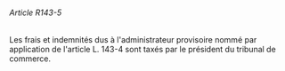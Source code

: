 ###### Article R143-5

Les frais et indemnités dus à l'administrateur provisoire nommé par application de l'article L. 143-4 sont taxés par le président du tribunal de commerce.

